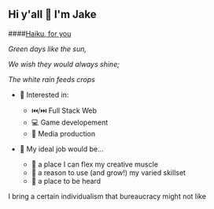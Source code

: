 ## Hi y'all 👋 I'm Jake


####<ins>Haiku, for you</ins>

*Green days like the sun,*

*We wish they would always shine;*

*The white rain feeds crops*


   
 - 🧐 Interested in:
   - ⏮️/⏭️ Full Stack Web
   - 💻 Game developement
   - 🎥 Media production

 - 🤞 My ideal job would be...
   - 💪 a place I can flex my creative muscle
   - 🧰 a reason to use (and grow!) my varied skillset
   - 🎤 a place to be heard

I bring a certain individualism that bureaucracy might not like

<!--
**JakeTurnick/JakeTurnick** is a ✨ _special_ ✨ repository because its `README.md` (this file) appears on your GitHub profile.

Here are some ideas to get you started:

- 🔭 I’m currently working on ...
- 🌱 I’m currently learning ...
- 👯 I’m looking to collaborate on ...
- 🤔 I’m looking for help with ...
- 💬 Ask me about ...
- 📫 How to reach me: ...
- 😄 Pronouns: ...
- ⚡ Fun fact: ...
-->
